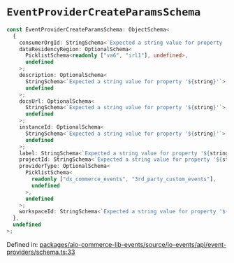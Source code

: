 # `EventProviderCreateParamsSchema`

```ts
const EventProviderCreateParamsSchema: ObjectSchema<
  {
    consumerOrgId: StringSchema<`Expected a string value for property '${string}'`>;
    dataResidencyRegion: OptionalSchema<
      PicklistSchema<readonly ["va6", "irl1"], undefined>,
      undefined
    >;
    description: OptionalSchema<
      StringSchema<`Expected a string value for property '${string}'`>,
      undefined
    >;
    docsUrl: OptionalSchema<
      StringSchema<`Expected a string value for property '${string}'`>,
      undefined
    >;
    instanceId: OptionalSchema<
      StringSchema<`Expected a string value for property '${string}'`>,
      undefined
    >;
    label: StringSchema<`Expected a string value for property '${string}'`>;
    projectId: StringSchema<`Expected a string value for property '${string}'`>;
    providerType: OptionalSchema<
      PicklistSchema<
        readonly ["dx_commerce_events", "3rd_party_custom_events"],
        undefined
      >,
      undefined
    >;
    workspaceId: StringSchema<`Expected a string value for property '${string}'`>;
  },
  undefined
>;
```

Defined in: [packages/aio-commerce-lib-events/source/io-events/api/event-providers/schema.ts:33](https://github.com/adobe/aio-commerce-sdk/blob/5a56cf6f89369fbe4cacf586ea1b3d08993680a9/packages/aio-commerce-lib-events/source/io-events/api/event-providers/schema.ts#L33)
